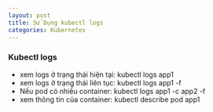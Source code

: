 ```yaml
---
layout: post
title: Sử Dụng kubectl logs
categories: Kubernetes
---
```


### Kubectl logs

- xem logs ở trạng thái hiện tại: kubectl logs app1
- xem logs ở trạng thái liên tục: kubectl logs app1 -f 
- Nếu pod có nhiều container: kubectl logs app1 -c app2 -f 
- xem thông tin của container: kubectl describe pod app1 